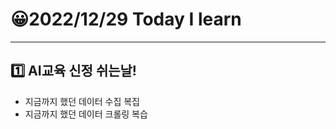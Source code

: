 # 😀2022/12/29 Today I learn
-------------------------
## 1️⃣ AI교육 신정 쉬는날!
  
  * 지금까지 했던 데이터 수집 복집
  * 지금까지 했던 데이터 크롤링 복습
